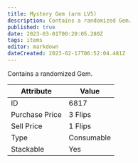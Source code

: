 ```yaml
---
title: Mystery Gem (arm LV5)
description: Contains a randomized Gem.
published: true
date: 2023-03-01T00:20:05.280Z
tags: items
editor: markdown
dateCreated: 2023-02-17T06:52:04.481Z
---
```


Contains a randomized Gem.

|Attribute|Value|
|-|-|
|ID|6817|
|Purchase Price|3 Flips|
|Sell Price|1 Flips|
|Type|Consumable|
|Stackable|Yes|

